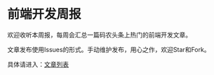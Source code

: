 # 前端开发周报

欢迎收听本周报，每周会汇总一篇码农头条上热门的前端开发文章。

文章发布使用Issues的形式。手动维护发布，用心之作，欢迎Star和Fork。

具体请进入：[文章列表](https://github.com/kujian/frontendweekly/issues)
